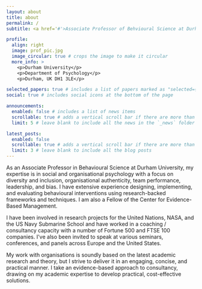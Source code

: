 ```yaml
---
layout: about
title: about
permalink: /
subtitle: <a href='#'>Associate Professor of Behvioural Science at Durham University</a>. Andrew.J.Marcinko@durham.ac.uk

profile:
  align: right
  image: prof_pic.jpg
  image_circular: true # crops the image to make it circular
  more_info: >
    <p>Durham University</p>
    <p>Department of Psychology</p>
    <p>Durham, UK DH1 3LE</p>

selected_papers: true # includes a list of papers marked as "selected={true}"
social: true # includes social icons at the bottom of the page

announcements:
  enabled: false # includes a list of news items
  scrollable: true # adds a vertical scroll bar if there are more than 3 news items
  limit: 5 # leave blank to include all the news in the `_news` folder

latest_posts:
  enabled: false
  scrollable: true # adds a vertical scroll bar if there are more than 3 new posts items
  limit: 3 # leave blank to include all the blog posts
---
```


As an Associate Professor in Behavioural Science at Durham University, my expertise is in social and organisational psychology with a focus on diversity and inclusion, organisational authenticity, team performance, leadership, and bias. I have extensive experience designing, implementing, and evaluating behavioural interventions using research-backed frameworks and techniques. I am also a Fellow of the Center for Evidence-Based Management.

I have been involved in research projects for the United Nations, NASA, and the US Navy Submarine School and have worked in a coaching / consultancy capacity with a number of Fortune 500 and FTSE 100 companies. I've also been invited to speak at various seminars, conferences, and panels across Europe and the United States.

My work with organisations is soundly based on the latest academic research and theory, but I strive to deliver it in an engaging, concise, and practical manner. I take an evidence-based approach to consultancy, drawing on my academic expertise to develop practical, cost-effective solutions.
